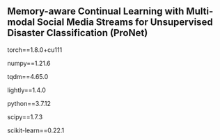 ## Memory-aware Continual Learning with Multi-modal Social Media Streams for Unsupervised Disaster Classification (ProNet)
torch==1.8.0+cu111

numpy==1.21.6

tqdm==4.65.0

lightly==1.4.0

python==3.7.12

scipy==1.7.3

scikit-learn==0.22.1
